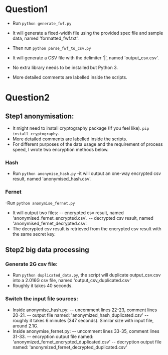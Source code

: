 # Question1
- Run
```python generate_fwf.py```
- It will generate a fixed-width file using the provided spec file and sample data, named 'formatted_fwf.txt'.

- Then run 
```python parse_fwf_to_csv.py```
- It will generate a CSV file with the delimiter '|', named 'output_csv.csv'.
- No extra library needs to be installed but Python 3.
- More detailed comments are labelled inside the scripts.


# Question2
## Step1 anonymisation:
- It might need to install cryptography package (If you feel like).
```pip install cryptography```.
- More detailed comments are labelled inside the scripts.
- For different purposes of the data usage and the requirement of process speed, I wrote two encryption methods below.
### Hash
- Run
```python anonymise_hash.py```
-it will output an one-way encrypted csv result, named 'anonymised_hash.csv'.
### Fernet
-Run 
```python anonymise_fernet.py```
- It will output two files:
-- encrypted csv result, named 'anonymised_fernet_encrypted.csv'.
-- decrypted csv result, named 'anonymised_fernet_decrypted.csv'.
- The decrypted csv result is retrieved from the encrypted csv result with the same secret key.

## Step2 big data processing
### Generate 2G csv file:
- Run ```python duplicated_data.py```, the script will duplicate output_csv.csv into a 2.016G csv file, named 'output_csv_duplicated.csv'
- Roughly it takes 40 seconds.
### Switch the input file sources:
- Inside anonymise_hash.py:
-- uncomment lines 22-23, comment lines 20-21.
-- output file named: 'anonymized_hash_duplicated.csv'
-- roughly it takes 6 minutes  (347 seconds). Similar size with input file, around 2.1G.
- Inside anonymise_fernet.py:
-- uncomment lines 33-35, comment lines 31-33.
-- encryption output file named: 'anonymized_fernet_encrypted_duplicated.csv'
-- decryption output file named: 'anonymized_fernet_decrypted_duplicated.csv'


